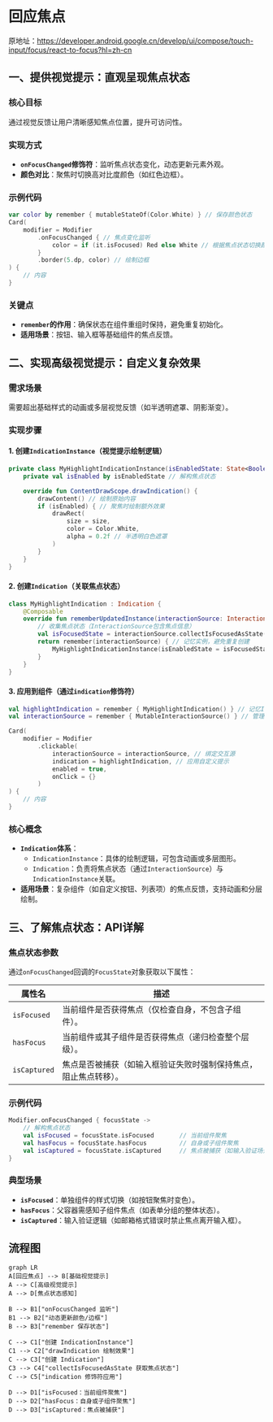 
# 回应焦点

原地址：<https://developer.android.google.cn/develop/ui/compose/touch-input/focus/react-to-focus?hl=zh-cn>

## 一、提供视觉提示：直观呈现焦点状态

### 核心目标

通过视觉反馈让用户清晰感知焦点位置，提升可访问性。

### 实现方式

- **`onFocusChanged`修饰符**：监听焦点状态变化，动态更新元素外观。
- **颜色对比**：聚焦时切换高对比度颜色（如红色边框）。

### 示例代码

```kotlin
var color by remember { mutableStateOf(Color.White) } // 保存颜色状态
Card(
    modifier = Modifier
        .onFocusChanged { // 焦点变化监听
            color = if (it.isFocused) Red else White // 根据焦点状态切换颜色
        }
        .border(5.dp, color) // 绘制边框
) {
    // 内容
}
```

### 关键点

- **`remember`的作用**：确保状态在组件重组时保持，避免重复初始化。
- **适用场景**：按钮、输入框等基础组件的焦点反馈。

## 二、实现高级视觉提示：自定义复杂效果

### 需求场景

需要超出基础样式的动画或多层视觉反馈（如半透明遮罩、阴影渐变）。

### 实现步骤

#### 1. 创建`IndicationInstance`（视觉提示绘制逻辑）

```kotlin
private class MyHighlightIndicationInstance(isEnabledState: State<Boolean>) : IndicationInstance {
    private val isEnabled by isEnabledState // 解构焦点状态

    override fun ContentDrawScope.drawIndication() {
        drawContent() // 绘制原始内容
        if (isEnabled) { // 聚焦时绘制额外效果
            drawRect(
                size = size, 
                color = Color.White, 
                alpha = 0.2f // 半透明白色遮罩
            )
        }
    }
}
```

#### 2. 创建`Indication`（关联焦点状态）

```kotlin
class MyHighlightIndication : Indication {
    @Composable
    override fun rememberUpdatedInstance(interactionSource: InteractionSource): IndicationInstance {
        // 收集焦点状态（InteractionSource包含焦点信息）
        val isFocusedState = interactionSource.collectIsFocusedAsState() 
        return remember(interactionSource) { // 记忆实例，避免重复创建
            MyHighlightIndicationInstance(isEnabledState = isFocusedState)
        }
    }
}
```

#### 3. 应用到组件（通过`indication`修饰符）

```kotlin
val highlightIndication = remember { MyHighlightIndication() } // 记忆Indication实例
val interactionSource = remember { MutableInteractionSource() } // 管理交互状态

Card(
    modifier = Modifier
        .clickable(
            interactionSource = interactionSource, // 绑定交互源
            indication = highlightIndication, // 应用自定义提示
            enabled = true,
            onClick = {}
        )
) {
    // 内容
}
```

### 核心概念

- **`Indication`体系**：
  - `IndicationInstance`：具体的绘制逻辑，可包含动画或多层图形。
  - `Indication`：负责将焦点状态（通过`InteractionSource`）与`IndicationInstance`关联。
- **适用场景**：复杂组件（如自定义按钮、列表项）的焦点反馈，支持动画和分层绘制。

## 三、了解焦点状态：API详解

### 焦点状态参数

通过`onFocusChanged`回调的`FocusState`对象获取以下属性：

| 属性名        | 描述                                                                 |
|---------------|----------------------------------------------------------------------|
| `isFocused`   | 当前组件是否获得焦点（仅检查自身，不包含子组件）。                   |
| `hasFocus`    | 当前组件或其子组件是否获得焦点（递归检查整个层级）。                 |
| `isCaptured`  | 焦点是否被捕获（如输入框验证失败时强制保持焦点，阻止焦点转移）。     |

### 示例代码

```kotlin
Modifier.onFocusChanged { focusState ->
    // 解构焦点状态
    val isFocused = focusState.isFocused       // 当前组件聚焦
    val hasFocus = focusState.hasFocus         // 自身或子组件聚焦
    val isCaptured = focusState.isCaptured     // 焦点被捕获（如输入验证场景）
}
```

### 典型场景

- **`isFocused`**：单独组件的样式切换（如按钮聚焦时变色）。
- **`hasFocus`**：父容器需感知子组件焦点（如表单分组的整体状态）。
- **`isCaptured`**：输入验证逻辑（如邮箱格式错误时禁止焦点离开输入框）。

## 流程图

```mermaid
graph LR
A[回应焦点] --> B[基础视觉提示]
A --> C[高级视觉提示]
A --> D[焦点状态感知]

B --> B1["onFocusChanged 监听"]
B1 --> B2["动态更新颜色/边框"]
B --> B3["remember 保存状态"]

C --> C1["创建 IndicationInstance"]
C1 --> C2["drawIndication 绘制效果"]
C --> C3["创建 Indication"]
C3 --> C4["collectIsFocusedAsState 获取焦点状态"]
C --> C5["indication 修饰符应用"]

D --> D1["isFocused：当前组件聚焦"]
D --> D2["hasFocus：自身或子组件聚焦"]
D --> D3["isCaptured：焦点被捕获"]
```
